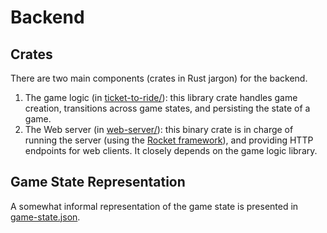 # Backend

## Crates

There are two main components (crates in Rust jargon) for the backend.

1. The game logic (in [ticket-to-ride/](ticket-to-ride/)): this library crate handles game creation, transitions across game states, and persisting the state of a game.
2. The Web server (in [web-server/](web-server/)): this binary crate is in charge of running the server (using the [Rocket framework](https://rocket.rs)), and providing HTTP endpoints for web clients. It closely depends on the game logic library.

## Game State Representation

A somewhat informal representation of the game state is presented in [game-state.json](game-state.json).